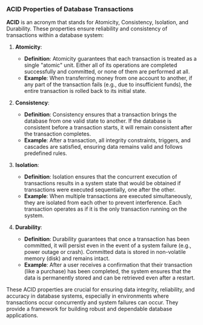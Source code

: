 ### ACID Properties of Database Transactions

**ACID** is an acronym that stands for Atomicity, Consistency, Isolation, and Durability. These properties ensure reliability and consistency of transactions within a database system:

1. **Atomicity**:
   - **Definition**: Atomicity guarantees that each transaction is treated as a single "atomic" unit. Either all of its operations are completed successfully and committed, or none of them are performed at all.
   - **Example**: When transferring money from one account to another, if any part of the transaction fails (e.g., due to insufficient funds), the entire transaction is rolled back to its initial state.

2. **Consistency**:
   - **Definition**: Consistency ensures that a transaction brings the database from one valid state to another. If the database is consistent before a transaction starts, it will remain consistent after the transaction completes.
   - **Example**: After a transaction, all integrity constraints, triggers, and cascades are satisfied, ensuring data remains valid and follows predefined rules.

3. **Isolation**:
   - **Definition**: Isolation ensures that the concurrent execution of transactions results in a system state that would be obtained if transactions were executed sequentially, one after the other.
   - **Example**: When multiple transactions are executed simultaneously, they are isolated from each other to prevent interference. Each transaction operates as if it is the only transaction running on the system.

4. **Durability**:
   - **Definition**: Durability guarantees that once a transaction has been committed, it will persist even in the event of a system failure (e.g., power outage or crash). Committed data is stored in non-volatile memory (disk) and remains intact.
   - **Example**: After a user receives a confirmation that their transaction (like a purchase) has been completed, the system ensures that the data is permanently stored and can be retrieved even after a restart.

These ACID properties are crucial for ensuring data integrity, reliability, and accuracy in database systems, especially in environments where transactions occur concurrently and system failures can occur. They provide a framework for building robust and dependable database applications.